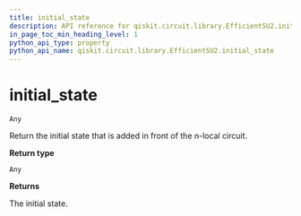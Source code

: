 ```yaml
---
title: initial_state
description: API reference for qiskit.circuit.library.EfficientSU2.initial_state
in_page_toc_min_heading_level: 1
python_api_type: property
python_api_name: qiskit.circuit.library.EfficientSU2.initial_state
---
```


# initial\_state

<span id="qiskit.circuit.library.EfficientSU2.initial_state" />

`Any`

Return the initial state that is added in front of the n-local circuit.

**Return type**

`Any`

**Returns**

The initial state.


